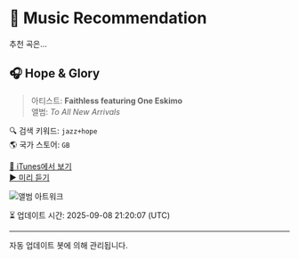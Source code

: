 
# 🎵 Music Recommendation

추천 곡은...

## 🎧 Hope & Glory  
> 아티스트: **Faithless featuring One Eskimo**  
> 앨범: _To All New Arrivals_  

🔍 검색 키워드: `jazz+hope`  
🌎 국가 스토어: `GB`

[🔗 iTunes에서 보기](https://music.apple.com/gb/album/hope-glory/204057728?i=204058066&uo=4)  
[▶️ 미리 듣기](https://audio-ssl.itunes.apple.com/itunes-assets/AudioPreview115/v4/b6/fe/6f/b6fe6ff6-3617-04f0-b7a7-6fb4ea3d7cde/mzaf_12351853961041026440.plus.aac.p.m4a)

![앨범 아트워크](https://is1-ssl.mzstatic.com/image/thumb/Music124/v4/4f/aa/40/4faa4024-cb8a-e968-2e00-70fa48d8a2b5/dj.pfpjqppo.jpg/100x100bb.jpg)

⏳ 업데이트 시간: 2025-09-08 21:20:07 (UTC)

---
자동 업데이트 봇에 의해 관리됩니다.
